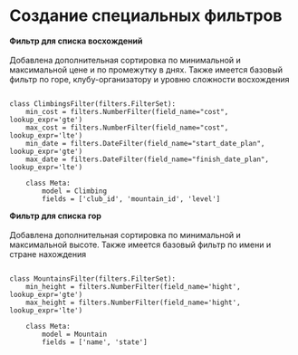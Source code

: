 # Создание специальных фильтров

**Фильтр для списка восхождений**</br>
<br/> Добавлена дополнительная сортировка по минимальной и максимальной цене и по промежутку в днях. Также имеется базовый фильтр по горе, клубу-организатору и уровню сложности восхождения

```

class ClimbingsFilter(filters.FilterSet):
    min_cost = filters.NumberFilter(field_name="cost", lookup_expr='gte')
    max_cost = filters.NumberFilter(field_name="cost", lookup_expr='lte')
    min_date = filters.DateFilter(field_name="start_date_plan", lookup_expr='gte')
    max_date = filters.DateFilter(field_name="finish_date_plan", lookup_expr='lte')

    class Meta:
        model = Climbing
        fields = ['club_id', 'mountain_id', 'level']

```
**Фильтр для списка гор**</br>
<br/> Добавлена дополнительная сортировка по минимальной и максимальной высоте. Также имеется базовый фильтр по имени и стране нахождения

```

class MountainsFilter(filters.FilterSet):
    min_height = filters.NumberFilter(field_name='hight', lookup_expr='gte')
    max_height = filters.NumberFilter(field_name='hight', lookup_expr='lte')

    class Meta:
        model = Mountain
        fields = ['name', 'state']

```
